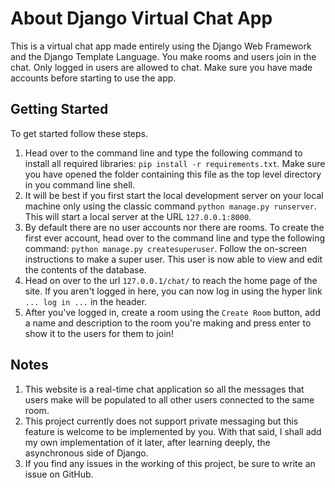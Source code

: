 # About Django Virtual Chat App
This is a virtual chat app made entirely using the Django Web Framework and the Django Template Language. You make rooms and users join in the chat. Only logged in users are allowed to chat. Make sure you have made accounts before starting to use the app.

## Getting Started
To get started follow these steps.
1. Head over to the command line and type the following command to install all required libraries: ```pip install -r requirements.txt```. Make sure you have opened the folder containing this file as the top level directory in you command line shell.
2. It will be best if you first start the local development server on your local machine only using the classic command ```python manage.py runserver```. This will start a local server at the URL ```127.0.0.1:8000```.
3. By default there are no user accounts nor there are rooms. To create the first ever account, head over to the command line and type the following command: ```python manage.py createsuperuser```. Follow the on-screen instructions to make a super user. This user is now able to view and edit the contents of the database.
4. Head on over to the url ```127.0.0.1/chat/``` to reach the home page of the site. If you aren't logged in here, you can now log in using the hyper link ```... log in ...``` in the header.
5. After you've logged in, create a room using the ```Create Room``` button, add a name and description to the room you're making and press enter to show it to the users for them to join!

## Notes
1. This website is a real-time chat application so all the messages that users make will be populated to all other users connected to the same room.
2. This project currently does not support private messaging but this feature is welcome to be implemented by you. With that said, I shall add my own implementation of it later, after learning deeply, the asynchronous side of Django.
3. If you find any issues in the working of this project, be sure to write an issue on GitHub.